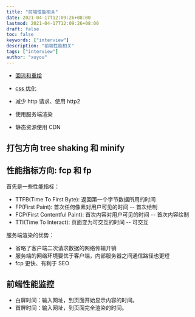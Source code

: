 ```yaml
---
title: "前端性能相关"
date: 2021-04-17T12:09:26+08:00
lastmod: 2021-04-17T12:09:26+08:00
draft: false
toc: false
keywords: ["interview"]
description: "前端性能相关"
tags: ["interview"]
author: "xuyou"
---
```


- [回流和重绘](../html/#如何减少)
- [css 优化](../css/#css-优化)

- 减少 http 请求、使用 http2
- 使用服务端渲染
- 静态资源使用 CDN

## 打包方向 tree shaking 和 minify

## 性能指标方向: fcp 和 fp

首先是一些性能指标：

- TTFB(Time To First Byte): 返回第一个字节数据所用的时间
- FP(First Paint): 首次任何像素对用户可见的时间 -- 首次绘制
- FCP(First Contentful Paint): 首次内容对用户可见的时间 -- 首次内容绘制
- TTI(Time To Interact): 页面变为可交互的时间 -- 可交互

服务端渲染的优势：

- 省略了客户端二次请求数据的网络传输开销
- 服务端的网络环境要优于客户端，内部服务器之间通信路径也更短
- fcp 更快、有利于 SEO

## 前端性能监控

- 白屏时间：输入网址，到页面开始显示内容的时间。
- 首屏时间：输入网址，到页面完全渲染的时间。
